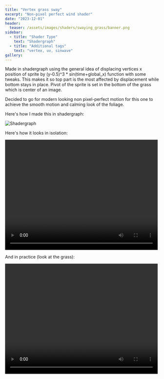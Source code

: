 ```yaml
---
title: "Vertex grass sway"
excerpt: "Non-pixel perfect wind shader"
date: "2023-12-01"
header:
  teaser: /assets/images/shaders/swaying_grass/banner.png
sidebar:
  - title: "Shader Type"
    text: "Shadergraph"
  - title: "Additional tags"
    text: "vertex, uv, sinwave"
gallery:
---
```


Made in shadergraph using the general idea of displacing vertices x position of sprite by (y-0.5)^3 * sin(time+global_x) function with some tweaks. This makes it so top part is the most affected by displacement while bottom stays in place. Pivot of the sprite is set in the bottom of the grass which is center of an image.

Decided to go for modern looking non pixel-perfect motion for this one to achieve the smooth motion and calming look of the foliage.

Here's how I made this in shadergraph:

![Shadergraph](../../assets/images/shaders/swaying_grass/swaying_grass_shadergraph.png)


Here's how it looks in isolation:

<video controls src="../../assets/images/shaders/swaying_grass/single_grass.mp4" title="Title" width=500 height=360></video>

And in practice (look at the grass):

<video controls src="../../assets/images/shaders/swaying_grass/grass_in_mountains.mp4" title="Title" width=500 height=360></video>
